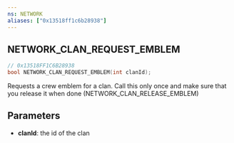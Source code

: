 ```yaml
---
ns: NETWORK
aliases: ["0x13518ff1c6b28938"]
---
```

## NETWORK_CLAN_REQUEST_EMBLEM

```c
// 0x13518FF1C6B28938
bool NETWORK_CLAN_REQUEST_EMBLEM(int clanId);
```

Requests a crew emblem for a clan. Call this only once and make sure that you release it when done (NETWORK_CLAN_RELEASE_EMBLEM)


## Parameters
* **clanId**: the id of the clan
